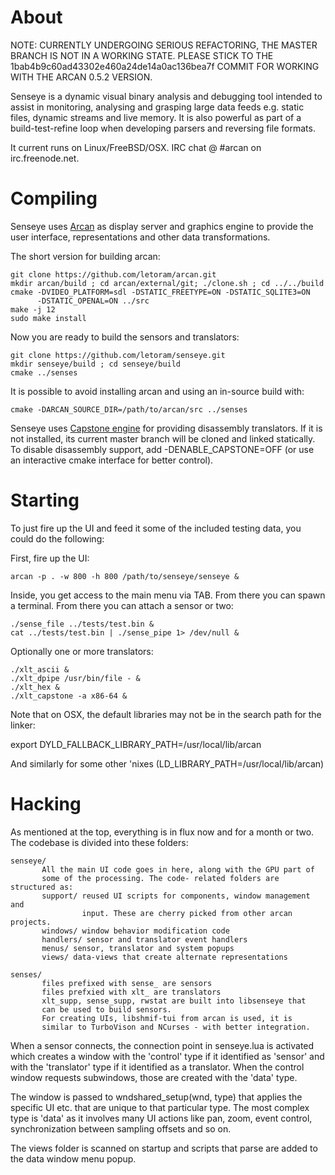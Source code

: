 About
=====

NOTE: CURRENTLY UNDERGOING SERIOUS REFACTORING, THE MASTER BRANCH IS NOT IN
A WORKING STATE. PLEASE STICK TO THE 1bab4b9c60ad43302e460a24de14a0ac136bea7f
COMMIT FOR WORKING WITH THE ARCAN 0.5.2 VERSION.

Senseye is a dynamic visual binary analysis and debugging tool intended to
assist in monitoring, analysing and grasping large data feeds e.g. static
files, dynamic streams and live memory. It is also powerful as part of a
build-test-refine loop when developing parsers and reversing file formats.

It current runs on Linux/FreeBSD/OSX. IRC chat @ #arcan on irc.freenode.net.

Compiling
======

Senseye uses [Arcan](https://github.com/letoram/arcan) as display server and
graphics engine to provide the user interface, representations and other data
transformations.

The short version for building arcan:

    git clone https://github.com/letoram/arcan.git
    mkdir arcan/build ; cd arcan/external/git; ./clone.sh ; cd ../../build
    cmake -DVIDEO_PLATFORM=sdl -DSTATIC_FREETYPE=ON -DSTATIC_SQLITE3=ON
          -DSTATIC_OPENAL=ON ../src
    make -j 12
    sudo make install

Now you are ready to build the sensors and translators:

    git clone https://github.com/letoram/senseye.git
    mkdir senseye/build ; cd senseye/build
    cmake ../senses

It is possible to avoid installing arcan and using an in-source build with:

    cmake -DARCAN_SOURCE_DIR=/path/to/arcan/src ../senses

Senseye uses [Capstone engine](http://www.capstone-engine.org) for providing
disassembly translators. If it is not installed, its current master branch will
be cloned and linked statically. To disable disassembly support, add
-DENABLE\_CAPSTONE=OFF (or use an interactive cmake interface for better
control).

Starting
=====

To just fire up the UI and feed it some of the included testing data,
you could do the following:

First, fire up the UI:

    arcan -p . -w 800 -h 800 /path/to/senseye/senseye &

Inside, you get access to the main menu via TAB. From there you can spawn
a terminal. From there you can attach a sensor or two:

    ./sense_file ../tests/test.bin &
    cat ../tests/test.bin | ./sense_pipe 1> /dev/null &

Optionally one or more translators:

    ./xlt_ascii &
    ./xlt_dpipe /usr/bin/file - &
    ./xlt_hex &
    ./xlt_capstone -a x86-64 &

Note that on OSX, the default libraries may not be in the search
path for the linker:

export DYLD_FALLBACK_LIBRARY_PATH=/usr/local/lib/arcan

And similarly for some other 'nixes (LD_LIBRARY_PATH=/usr/local/lib/arcan)

Hacking
=====

As mentioned at the top, everything is in flux now and for a month or two.
The codebase is divided into these folders:

    senseye/
           All the main UI code goes in here, along with the GPU part of
           some of the processing. The code- related folders are structured as:
           support/ reused UI scripts for components, window management and
                    input. These are cherry picked from other arcan projects.
           windows/ window behavior modification code
           handlers/ sensor and translator event handlers
           menus/ sensor, translator and system popups
           views/ data-views that create alternate representations

    senses/
           files prefixed with sense_ are sensors
           files prefxied with xlt_ are translators
           xlt_supp, sense_supp, rwstat are built into libsenseye that
           can be used to build sensors.
           For creating UIs, libshmif-tui from arcan is used, it is
           similar to TurboVison and NCurses - with better integration.

When a sensor connects, the connection point in senseye.lua is activated which
creates a window with the 'control' type if it identified as 'sensor' and with
the 'translator' type if it identified as a translator. When the control window
requests subwindows, those are created with the 'data' type.

The window is passed to wndshared_setup(wnd, type) that applies the specific
UI etc. that are unique to that particular type. The most complex type is 'data'
as it involves many UI actions like pan, zoom, event control, synchronization
between sampling offsets and so on.

The views folder is scanned on startup and scripts that parse are added to the
data window menu popup.
